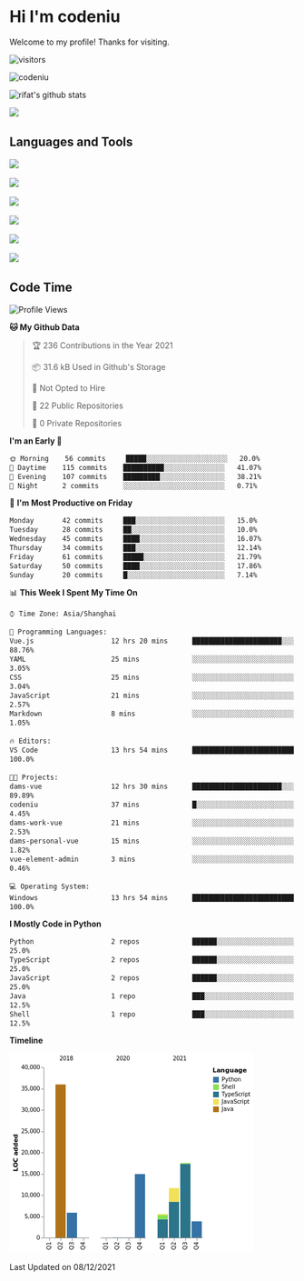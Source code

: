 # Hi I'm codeniu
Welcome to my profile! Thanks for visiting.

 ![visitors](https://visitor-badge.laobi.icu/badge?page_id=Codeniu.youngniu)

 ![codeniu](https://img.shields.io/github/stars/codeniu.svg)



![rifat's github stats](https://github-readme-stats.vercel.app/api?username=Codeniu&show_icons=true)



 ![](https://github-readme-stats.vercel.app/api/top-langs/?username=codeniu&theme=white-green)



## Languages and Tools

 ![](https://img.shields.io/badge/CSS-239120?&style=for-the-badge&logo=css3&logoColor=white&color=red)

 ![](https://img.shields.io/badge/JavaScript-F7DF1E?style=for-the-badge&logo=javascript&logoColor=black)

 ![](https://img.shields.io/badge/Node.js-43853D?style=for-the-badge&logo=node.js&logoColor=white)

 ![](https://img.shields.io/badge/Go-00ADD8?style=for-the-badge&logo=go&logoColor=white)

 ![](https://img.shields.io/badge/React-20232A?style=for-the-badge&logo=react&logoColor=61DAFB)

 ![](https://img.shields.io/badge/Vue.js-35495E?style=for-the-badge&logo=vue.js&logoColor=4FC08D)



## Code Time

<!--START_SECTION:waka-->
![Profile Views](http://img.shields.io/badge/Profile%20Views-28-blue)

**🐱 My Github Data** 

> 🏆 236 Contributions in the Year 2021
 > 
> 📦 31.6 kB Used in Github's Storage 
 > 
> 🚫 Not Opted to Hire
 > 
> 📜 22 Public Repositories 
 > 
> 🔑 0 Private Repositories  
 > 
**I'm an Early 🐤** 

```text
🌞 Morning    56 commits     █████░░░░░░░░░░░░░░░░░░░░   20.0% 
🌆 Daytime    115 commits    ██████████░░░░░░░░░░░░░░░   41.07% 
🌃 Evening    107 commits    █████████░░░░░░░░░░░░░░░░   38.21% 
🌙 Night      2 commits      ░░░░░░░░░░░░░░░░░░░░░░░░░   0.71%

```
📅 **I'm Most Productive on Friday** 

```text
Monday       42 commits     ███░░░░░░░░░░░░░░░░░░░░░░   15.0% 
Tuesday      28 commits     ██░░░░░░░░░░░░░░░░░░░░░░░   10.0% 
Wednesday    45 commits     ████░░░░░░░░░░░░░░░░░░░░░   16.07% 
Thursday     34 commits     ███░░░░░░░░░░░░░░░░░░░░░░   12.14% 
Friday       61 commits     █████░░░░░░░░░░░░░░░░░░░░   21.79% 
Saturday     50 commits     ████░░░░░░░░░░░░░░░░░░░░░   17.86% 
Sunday       20 commits     █░░░░░░░░░░░░░░░░░░░░░░░░   7.14%

```


📊 **This Week I Spent My Time On** 

```text
⌚︎ Time Zone: Asia/Shanghai

💬 Programming Languages: 
Vue.js                   12 hrs 20 mins      ██████████████████████░░░   88.76% 
YAML                     25 mins             ░░░░░░░░░░░░░░░░░░░░░░░░░   3.05% 
CSS                      25 mins             ░░░░░░░░░░░░░░░░░░░░░░░░░   3.04% 
JavaScript               21 mins             ░░░░░░░░░░░░░░░░░░░░░░░░░   2.57% 
Markdown                 8 mins              ░░░░░░░░░░░░░░░░░░░░░░░░░   1.05%

🔥 Editors: 
VS Code                  13 hrs 54 mins      █████████████████████████   100.0%

🐱‍💻 Projects: 
dams-vue                 12 hrs 30 mins      ██████████████████████░░░   89.89% 
codeniu                  37 mins             █░░░░░░░░░░░░░░░░░░░░░░░░   4.45% 
dams-work-vue            21 mins             ░░░░░░░░░░░░░░░░░░░░░░░░░   2.53% 
dams-personal-vue        15 mins             ░░░░░░░░░░░░░░░░░░░░░░░░░   1.82% 
vue-element-admin        3 mins              ░░░░░░░░░░░░░░░░░░░░░░░░░   0.46%

💻 Operating System: 
Windows                  13 hrs 54 mins      █████████████████████████   100.0%

```

**I Mostly Code in Python** 

```text
Python                   2 repos             ██████░░░░░░░░░░░░░░░░░░░   25.0% 
TypeScript               2 repos             ██████░░░░░░░░░░░░░░░░░░░   25.0% 
JavaScript               2 repos             ██████░░░░░░░░░░░░░░░░░░░   25.0% 
Java                     1 repo              ███░░░░░░░░░░░░░░░░░░░░░░   12.5% 
Shell                    1 repo              ███░░░░░░░░░░░░░░░░░░░░░░   12.5%

```


**Timeline**

![Chart not found](https://raw.githubusercontent.com/Codeniu/Codeniu/master/charts/bar_graph.png) 


 Last Updated on 08/12/2021
<!--END_SECTION:waka-->
